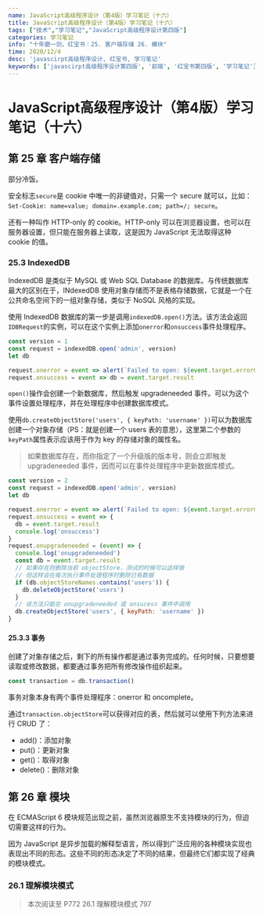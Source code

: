 ```yaml
---
name: JavaScript高级程序设计（第4版）学习笔记（十六）
title: JavaScript高级程序设计（第4版）学习笔记（十六）
tags: ["技术","学习笔记","JavaScript高级程序设计第四版"]
categories: 学习笔记
info: "十年磨一剑，红宝书：25. 客户端存储 26. 模块"
time: 2020/12/4
desc: 'javascirpt高级程序设计, 红宝书, 学习笔记'
keywords: ['javascirpt高级程序设计第四版', '前端', '红宝书第四版', '学习笔记']
---
```


# JavaScript高级程序设计（第4版）学习笔记（十六）

## 第 25 章 客户端存储

部分冷饭。

安全标志`secure`是 cookie 中唯一的非键值对，只需一个 secure 就可以，比如：`Set-Cookie: name=value; domain=.example.com; path=/; secure`。

还有一种叫作 HTTP-only 的 cookie。HTTP-only 可以在浏览器设置，也可以在服务器设置，但只能在服务器上读取，这是因为 JavaScript 无法取得这种 cookie 的值。

### 25.3 IndexedDB

IndexedDB 是类似于 MySQL 或 Web SQL Database 的数据库。与传统数据库最大的区别在于，INdexedDB 使用对象存储而不是表格存储数据，它就是一个在公共命名空间下的一组对象存储，类似于 NoSQL 风格的实现。

使用 IndexedDB 数据库的第一步是调用`indexedDB.open()`方法。该方法会返回`IDBRequest`的实例，可以在这个实例上添加`onerror`和`onsuccess`事件处理程序。

```javascript
const version = 1
const request = indexedDB.open('admin', version)
let db

request.onerror = event => alert(`Failed to open: ${event.target.errorCode}`)
request.onsuccess = event => db = event.target.result
```

`open()`操作会创建一个新数据库，然后触发 upgradeneeded 事件。可以为这个事件设置处理程序，并在处理程序中创建数据库模式。

使用`db.createObjectStore('users', { keyPath: 'username' })`可以为数据库创建一个对象存储（PS：就是创建一个 users 表的意思），这里第二个参数的`keyPath`属性表示应该用于作为 key 的存储对象的属性名。

> 如果数据库存在，而你指定了一个升级版的版本号，则会立即触发 upgradeneeded 事件，因而可以在事件处理程序中更新数据库模式。

```javascript
const version = 2
const request = indexedDB.open('admin', version)
let db

request.onerror = event => alert(`Failed to open: ${event.target.errorCode}`)
request.onsuccess = event => {
  db = event.target.result
  console.log('onsuccess')
}
request.onupgradeneeded = (event) => {
  console.log('onupgradeneeded')
  const db = event.target.result
  // 如果存在则删除当前 objectStore，测试的时候可以这样做
  // 但这样会在每次执行事件处理程序时删除已有数据
  if (db.objectStoreNames.contains('users')) {
    db.deleteObjectStore('users')
  }
  // 该方法只能在 onupgradeneeded 或 onsucess 事件中调用
  db.createObjectStore('users', { keyPath: 'username' })
}
```

#### 25.3.3 事务

创建了对象存储之后，剩下的所有操作都是通过事务完成的。任何时候，只要想要读取或修改数据，都要通过事务把所有修改操作组织起来。

```javascript
const transaction = db.transaction()
```

事务对象本身有两个事件处理程序：onerror 和 oncomplete。

通过`transaction.objectStore`可以获得对应的表，然后就可以使用下列方法来进行 CRUD 了：

- add()：添加对象
- put()：更新对象
- get()：取得对象
- delete()：删除对象

## 第 26 章 模块

在 ECMAScript 6 模块规范出现之前，虽然浏览器原生不支持模块的行为，但迫切需要这样的行为。

因为 JavaScript 是异步加载的解释型语言，所以得到广泛应用的各种模块实现也表现出不同的形态。这些不同的形态决定了不同的结果，但最终它们都实现了经典的模块模式。

### 26.1 理解模块模式











> 本次阅读至 P772 26.1 理解模块模式 797